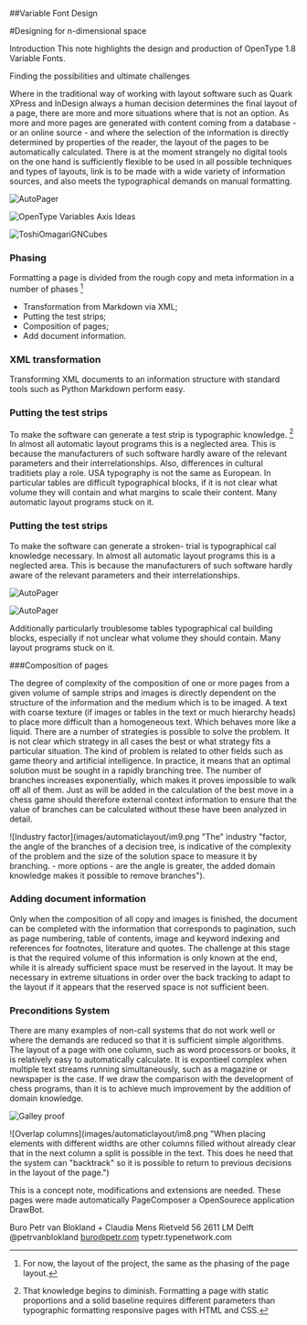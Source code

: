 ##Variable Font Design

#Designing for n-dimensional space

Introduction
This note highlights the design and production of OpenType 1.8 Variable Fonts.

Finding the possibilities and ultimate challenges

Where in the traditional way of working with layout software such as Quark XPress and InDesign always a human decision determines the final layout of a page, there are more and more situations where that is not an option. As more and more pages are generated with content coming from a database - or an online source - and where the selection of the information is directly determined by properties of the reader, the layout of the pages to be automatically calculated.
There is at the moment strangely no digital tools on the one hand is sufficiently flexible to be used in all possible techniques and types of layouts, link is to be made with a wide variety of information sources, and also meets the typographical demands on manual formatting.

![AutoPager](images/variablefontdesign/cubeUI1.png  "The interactive GN-cube (by Just van Rossum) offers a dynmamic view on the interpolated instances of the Master glyphs.")

![OpenType Variables Axis Ideas](images/variablefontdesign/axisIdeas.png "")

![ToshiOmagariGNCubes](images/variablefontdesign/ToshiOmagariGNCubes.png "")

### Phasing
Formatting a page is divided from the rough copy and meta information in a number of phases [^phases]

* Transformation from Markdown via XML;
* Putting the test strips;
* Composition of pages;
* Add document information.

[^phases]: For now, the layout of the project, the same as the phasing of the page layout.

### XML transformation
Transforming XML documents to an information structure with standard tools such as Python Markdown perform easy.

### Putting the test strips
To make the software can generate a test strip is typographic knowledge. [^typographic knowledge] In almost all automatic layout programs this is a neglected area. This is because the manufacturers of such software hardly aware of the relevant parameters and their interrelationships. Also, differences in cultural traditiets play a role. USA typography is not the same as European. In particular tables are difficult typographical blocks, if it is not clear what volume they will contain and what margins to scale their content. Many automatic layout programs stuck on it.

[^typographic knowledge]: That knowledge begins to diminish. Formatting a page with static proportions and a solid baseline requires different parameters than typographic formatting responsive pages with HTML and CSS.

### Putting the test strips
To make the software can generate a stroken- trial is typographical cal knowledge necessary. In almost all automatic layout programs this is a neglected area. This is because the manufacturers of such software hardly aware of the relevant parameters and their interrelationships.

![AutoPager](images/variablefontdesign/cubeUI2.png "") 

![AutoPager](images/variablefontdesign/cubeUI3.png "") 

Additionally particularly troublesome tables typographical cal building blocks, especially if not unclear what volume they should contain. Many layout programs stuck on it.

###Composition of pages

The degree of complexity of the composition of one or more pages from a given volume of sample strips and images is directly dependent on the structure of the information and the medium which is to be imaged.
A text with coarse texture (if images or tables in the text or much hierarchy heads) to place more difficult than a homogeneous text. Which behaves more like a liquid.
There are a number of strategies is possible to solve the problem. It is not clear which strategy in all cases the best or what strategy fits a particular situation.
The kind of problem is related to other fields such as game theory and artificial intelligence. In practice, it means that an optimal solution must be sought in a rapidly branching tree. The number of branches increases exponentially, which makes it proves impossible to walk off all of them. Just as will be added in the calculation of the best move in a chess game should therefore external context information to ensure that the value of branches can be calculated without these have been analyzed in detail.

![Industry factor](images/automaticlayout/im9.png "The" industry "factor, the angle of the branches of a decision tree, is indicative of the complexity of the problem and the size of the solution space to measure it by branching. - more options - are the angle is greater, the added domain knowledge makes it possible to remove branches").

### Adding document information

Only when the composition of all copy and images is finished, the document can be completed with the information that corresponds to pagination, such as page numbering, table of contents, image and keyword indexing and references for footnotes, literature and quotes. The challenge at this stage is that the required volume of this information is only known at the end, while it is already sufficient space must be reserved in the layout.
It may be necessary in extreme situations in order over the back tracking to adapt to the layout if it appears that the reserved space is not sufficient been.

### Preconditions System

There are many examples of non-call systems that do not work well or where the demands are reduced so that it is sufficient simple algorithms. The layout of a page with one column, such as word processors or books, it is relatively easy to automatically calculate. It is expontieel complex when multiple text streams running simultaneously, such as a magazine or newspaper is the case. If we draw the comparison with the development of chess programs, than it is to achieve much improvement by the addition of domain knowledge.

![Galley proof](images/automaticlayout/im7.png "The page is divided into areas that may have a fixed or variable function. The solid elements are first classified. Then the strips taste various information straw believe are valued and sorted. The weighting factors are before both of substantive and typographical nature. the solution to the problem is selected from themselves to be treated in a recursive approach in which the parts of a page as a mini-pages.")

![Overlap columns](images/automaticlayout/im8.png "When placing elements with different widths are other columns filled without already clear that in the next column a split is possible in the text. This does he need that the system can "backtrack" so it is possible to return to previous decisions in the layout of the page.")

This is a concept note, modifications and extensions are needed. These pages were made automatically PageComposer a OpenSourece application DrawBot.

Buro Petr van Blokland + Claudia Mens
Rietveld 562611 LM Delft
@petrvanbloklandburo@petr.com 
typetr.typenetwork.com
